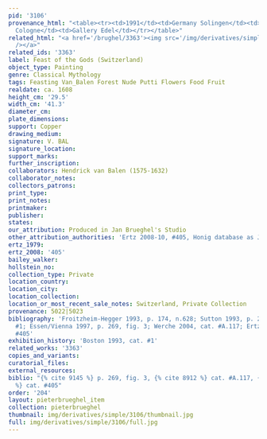 ```yaml
---
pid: '3106'
provenance_html: "<table><tr><td>1991</td><td>Germany Solingen</td><td>Galerie Mullenmeister</td></tr><tr><td>1992</td><td>Germany
  Cologne</td><td>Gallery Edel</td></tr></table>"
related_html: "<a href='/brughel/3363'><img src='/img/derivatives/simple/3363/thumbnail.jpg'
  /></a>"
related_ids: '3363'
label: Feast of the Gods (Switzerland)
object_type: Painting
genre: Classical Mythology
tags: Feasting Van_Balen Forest Nude Putti Flowers Food Fruit
realdate: ca. 1608
height_cm: '29.5'
width_cm: '41.3'
diameter_cm: 
plate_dimensions: 
support: Copper
drawing_medium: 
signature: V. BAL
signature_location: 
support_marks: 
further_inscription: 
collaborators: Hendrick van Balen (1575-1632)
collaborator_notes: 
collectors_patrons: 
print_type: 
print_notes: 
printmaker: 
publisher: 
states: 
our_attribution: Produced in Jan Brueghel's Studio
other_attribution_authorities: 'Ertz 2008-10, #405, Honig database as Jan and studio'
ertz_1979: 
ertz_2008: '405'
bailey_walker: 
hollstein_no: 
collection_type: Private
location_country: 
location_city: 
location_collection: 
location_or_most_recent_sale_notes: Switzerland, Private Collection
provenance: 5022|5023
bibliography: 'Froitzheim-Hegger 1993, p. 174, n.628; Sutton 1993, p. 210-11, cat.
  #1; Essen/Vienna 1997, p. 269, fig. 3; Werche 2004, cat. #A.117; Ertz 2008-10, cat.
  #405'
exhibition_history: 'Boston 1993, cat. #1'
related_works: '3363'
copies_and_variants: 
curatorial_files: 
external_resources: 
biblio: "{% cite 9145 %} p. 269, fig. 3, {% cite 8912 %} cat. #A.117, {% cite 8900
  %} cat. #405"
order: '204'
layout: pieterbrueghel_item
collection: pieterbrueghel
thumbnail: img/derivatives/simple/3106/thumbnail.jpg
full: img/derivatives/simple/3106/full.jpg
---
```

